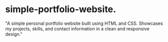 # simple-portfolio-website.
"A simple personal portfolio website built using HTML and CSS. Showcases my projects, skills, and contact information in a clean and responsive design."
